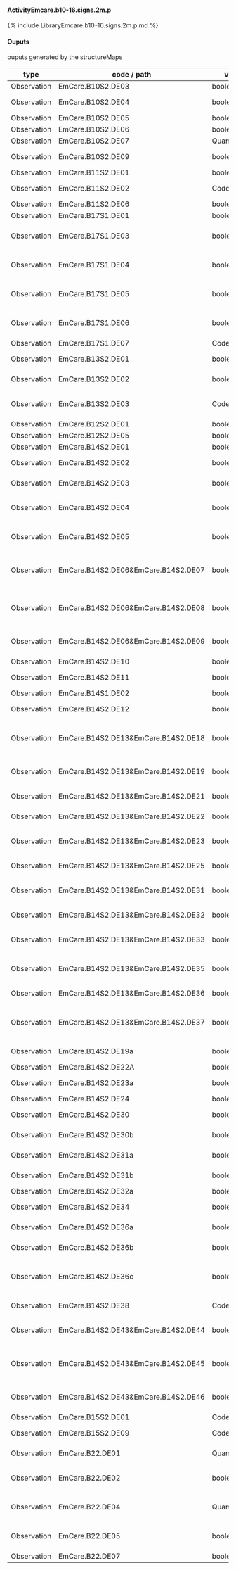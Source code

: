 #### ActivityEmcare.b10-16.signs.2m.p

{% include LibraryEmcare.b10-16.signs.2m.p.md %}
#### Ouputs

ouputs generated by the structureMaps

| type | code / path | valueType | Description |
|---|---|---|---|
| Observation | EmCare.B10S2.DE03 | boolean | Chest Indrawing |
| Observation | EmCare.B10S2.DE04 | boolean | Stridor in a calm child |
| Observation | EmCare.B10S2.DE05 | boolean | Wheezing |
| Observation | EmCare.B10S2.DE06 | boolean | Recurrent Wheeze |
| Observation | EmCare.B10S2.DE07 | Quantity | Oxygen Saturation |
| Observation | EmCare.B10S2.DE09 | boolean | Oxygen saturation not measured |
| Observation | EmCare.B11S2.DE01 | boolean | Sunken eyes |
| Observation | EmCare.B11S2.DE02 | CodeableConcept | Skin pinch of Abdomen |
| Observation | EmCare.B11S2.DE06 | boolean | Restless and Irritable |
| Observation | EmCare.B17S1.DE01 | boolean | Throat problem |
| Observation | EmCare.B17S1.DE03 | boolean | Specify Throat problem:Red (congested) throat |
| Observation | EmCare.B17S1.DE04 | boolean | Specify Throat problem:Exudate on Throat |
| Observation | EmCare.B17S1.DE05 | boolean | Specify Throat problem:Membrane on throat |
| Observation | EmCare.B17S1.DE06 | boolean | Enlarged tender lymph node(s) on front of the neck |
| Observation | EmCare.B17S1.DE07 | CodeableConcept | Ability to swallow |
| Observation | EmCare.B13S2.DE01 | boolean | Tender swelling behind the ear |
| Observation | EmCare.B13S2.DE02 | boolean | Pus Seen Draining from the Ear |
| Observation | EmCare.B13S2.DE03 | CodeableConcept | Pus Seen Draining from the Ear for how long? |
| Observation | EmCare.B12S2.DE01 | boolean | Stiff neck |
| Observation | EmCare.B12S2.DE05 | boolean | Runny nose |
| Observation | EmCare.B14S2.DE01 | boolean | Red eyes |
| Observation | EmCare.B14S2.DE02 | boolean | Pus Draining from Eye |
| Observation | EmCare.B14S2.DE03 | boolean | Clouding of the Cornea |
| Observation | EmCare.B14S2.DE04 | boolean | Is Clouding of the Cornea a new problem |
| Observation | EmCare.B14S2.DE05 | boolean | Has Clouding of the Cornea previously been treated |
| Observation | EmCare.B14S2.DE06&EmCare.B14S2.DE07 | boolean | Generalised or Localised Skin Problem:Generalised Skin Problem |
| Observation | EmCare.B14S2.DE06&EmCare.B14S2.DE08 | boolean | Generalised or Localised Skin Problem:Localised Skin Problem |
| Observation | EmCare.B14S2.DE06&EmCare.B14S2.DE09 | boolean | Generalised or Localised Skin Problem:No Problem |
| Observation | EmCare.B14S2.DE10 | boolean | Measles Rash |
| Observation | EmCare.B14S2.DE11 | boolean | Measles within the last 3 months |
| Observation | EmCare.B14S1.DE02 | boolean | Itchy Skin |
| Observation | EmCare.B14S2.DE12 | boolean | Blisters, Sores or Pustules |
| Observation | EmCare.B14S2.DE13&EmCare.B14S2.DE18 | boolean | Type of Skin Problem:Papular Urticaria or Papular Pruritic Eruptions |
| Observation | EmCare.B14S2.DE13&EmCare.B14S2.DE19 | boolean | Type of Skin Problem:Ringworm (Tinea) |
| Observation | EmCare.B14S2.DE13&EmCare.B14S2.DE21 | boolean | Type of Skin Problem:Scabies |
| Observation | EmCare.B14S2.DE13&EmCare.B14S2.DE22 | boolean | Type of Skin Problem:Chickenpox |
| Observation | EmCare.B14S2.DE13&EmCare.B14S2.DE23 | boolean | Type of Skin Problem:Herpes Zoster |
| Observation | EmCare.B14S2.DE13&EmCare.B14S2.DE25 | boolean | Type of Skin Problem:Impetigo |
| Observation | EmCare.B14S2.DE13&EmCare.B14S2.DE31 | boolean | Type of Skin Problem:Molluscum Contagiosum |
| Observation | EmCare.B14S2.DE13&EmCare.B14S2.DE32 | boolean | Type of Skin Problem:Warts |
| Observation | EmCare.B14S2.DE13&EmCare.B14S2.DE33 | boolean | Type of Skin Problem:Seborrhoeic Dermatitis |
| Observation | EmCare.B14S2.DE13&EmCare.B14S2.DE35 | boolean | Type of Skin Problem:Fixed Drug Reaction |
| Observation | EmCare.B14S2.DE13&EmCare.B14S2.DE36 | boolean | Type of Skin Problem:Eczema |
| Observation | EmCare.B14S2.DE13&EmCare.B14S2.DE37 | boolean | Type of Skin Problem:Steven Johnson Syndrome (SJS) |
| Observation | EmCare.B14S2.DE19a | boolean | Scalp Infection (tinea capitis) |
| Observation | EmCare.B14S2.DE22A | boolean | Severe rash |
| Observation | EmCare.B14S2.DE23a | boolean | Disseminated Herpes Zoster |
| Observation | EmCare.B14S2.DE24 | boolean | Eye Involvement |
| Observation | EmCare.B14S2.DE30 | boolean | Skin Infection extends to Muscle |
| Observation | EmCare.B14S2.DE30b | boolean | Extensive impetigo lesions |
| Observation | EmCare.B14S2.DE31a | boolean | Extensive molluscum lesions |
| Observation | EmCare.B14S2.DE31b | boolean | Molluscum lesions close to the eye |
| Observation | EmCare.B14S2.DE32a | boolean | Extensive warts |
| Observation | EmCare.B14S2.DE34 | boolean | Severe Seborrhoeic Dermatitis |
| Observation | EmCare.B14S2.DE36a | boolean | Secondary bacterial infection of eczema |
| Observation | EmCare.B14S2.DE36b | boolean | Severe acute moist or weeping eczema |
| Observation | EmCare.B14S2.DE36c | boolean | Secondary herpes infection of eczema (eczema herpeticum) |
| Observation | EmCare.B14S2.DE38 | CodeableConcept | Oral sores or Mouth Ulcers |
| Observation | EmCare.B14S2.DE43&EmCare.B14S2.DE44 | boolean | Add a Skin or Mouth or Eye Problem:Skin Problem |
| Observation | EmCare.B14S2.DE43&EmCare.B14S2.DE45 | boolean | Add a Skin or Mouth or Eye Problem:Oral Sores or Mouth Ulcers |
| Observation | EmCare.B14S2.DE43&EmCare.B14S2.DE46 | boolean | Add a Skin or Mouth or Eye Problem:Eye Problem |
| Observation | EmCare.B15S2.DE01 | CodeableConcept | Palmar Pallor |
| Observation | EmCare.B15S2.DE09 | CodeableConcept | Mucous membrane pallor |
| Observation | EmCare.B22.DE01 | Quantity | Respiratory Rate (breaths per minute) |
| Observation | EmCare.B22.DE02 | boolean | Unable to perform Respiratory Rate at this time |
| Observation | EmCare.B22.DE04 | Quantity | Respiratory Rate (Second Count) (breaths per minute) |
| Observation | EmCare.B22.DE05 | boolean | Respiratory Rate (Second Count) Not Possible |
| Observation | EmCare.B22.DE07 | boolean | Fast Breathing |

